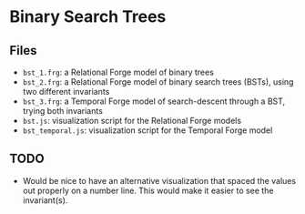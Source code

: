 # Binary Search Trees 

## Files 

* `bst_1.frg`: a Relational Forge model of binary trees 
* `bst_2.frg`: a Relational Forge model of binary search trees (BSTs), using two different invariants
* `bst_3.frg`: a Temporal Forge model of search-descent through a BST, trying both invariants
* `bst.js`: visualization script for the Relational Forge models
* `bst_temporal.js`: visualization script for the Temporal Forge model

## TODO

* Would be nice to have an alternative visualization that spaced the values out properly on a number line. This would make it easier to see the invariant(s). 